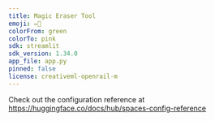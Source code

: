 ```yaml
---
title: Magic Eraser Tool
emoji: ✏️📰
colorFrom: green
colorTo: pink
sdk: streamlit
sdk_version: 1.34.0
app_file: app.py
pinned: false
license: creativeml-openrail-m
---
```


Check out the configuration reference at https://huggingface.co/docs/hub/spaces-config-reference
